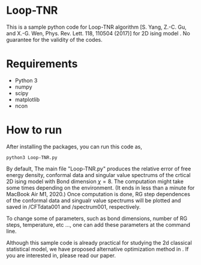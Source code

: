 # Loop-TNR
This is a sample python code for Loop-TNR algorithm [S. Yang, Z.-C. Gu, and X.-G. Wen, Phys. Rev. Lett. 118, 110504 (2017)]  for 2D ising model . No guarantee for the validity of the codes.

# Requirements
- Python 3
- numpy
- scipy
- matplotlib
- ncon
  
# How to run
After installing the packages, you can run this code as, 
 ```
python3 Loop-TNR.py 
 ```
By default, The main file "Loop-TNR.py" produces the relative error of free energy density, conformal data and singular value spectrums of the crtical 2D ising model with Bond dimension $\chi =8$. The computation might take some times depending on the environment. (It ends in less than a minute for MacBook Air M1, 2020.) Once computation is done, RG step dependences of the conformal data and singualr value spectrums will be plotted and saved in /CFTdata001 and /spectrum001, respectively.

To change some of parameters, such as bond dimensions, number of RG steps, temperature, etc ..., one can add these parameters at the command line.

Although this sample code is already practical for studying the 2d classical statistical model, we have proposed alternative optimization method in . If you are interested in, please read our paper.

